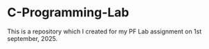 # C-Programming-Lab
This is a repository which I created for my PF Lab assignment on 1st september, 2025.
